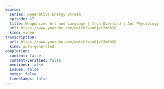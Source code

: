 ```yaml
---
source:
  series: Generative Energy Stream
  episode: 67
  title: Weaponized Art and Language | Iron Overload | Ant Physiology | PTH | Lactic Acid
  url: https://www.youtube.com/watch?v=m0jvY2m6h28
  kind: video
transcription:
  url: https://www.youtube.com/watch?v=m0jvY2m6h28
  kind: auto-generated
completion:
  content: false
  content-verified: false
  mentions: false
  issues: false
  notes: false
  timestamps: false
---
```

